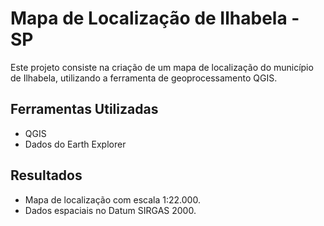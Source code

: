 # Mapa de Localização de Ilhabela - SP

Este projeto consiste na criação de um mapa de localização do município de Ilhabela, utilizando a ferramenta de geoprocessamento QGIS.

## Ferramentas Utilizadas
- QGIS
- Dados do Earth Explorer

## Resultados
- Mapa de localização com escala 1:22.000.
- Dados espaciais no Datum SIRGAS 2000.
